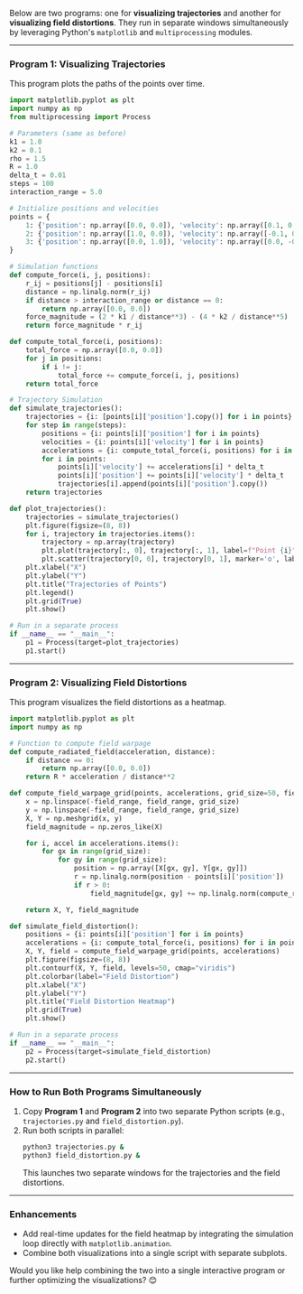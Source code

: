 Below are two programs: one for **visualizing trajectories** and another for **visualizing field distortions**. They run in separate windows simultaneously by leveraging Python's `matplotlib` and `multiprocessing` modules. 

---

### **Program 1: Visualizing Trajectories**

This program plots the paths of the points over time.

```python
import matplotlib.pyplot as plt
import numpy as np
from multiprocessing import Process

# Parameters (same as before)
k1 = 1.0
k2 = 0.1
rho = 1.5
R = 1.0
delta_t = 0.01
steps = 100
interaction_range = 5.0

# Initialize positions and velocities
points = {
    1: {'position': np.array([0.0, 0.0]), 'velocity': np.array([0.1, 0.2])},
    2: {'position': np.array([1.0, 0.0]), 'velocity': np.array([-0.1, 0.1])},
    3: {'position': np.array([0.0, 1.0]), 'velocity': np.array([0.0, -0.1])},
}

# Simulation functions
def compute_force(i, j, positions):
    r_ij = positions[j] - positions[i]
    distance = np.linalg.norm(r_ij)
    if distance > interaction_range or distance == 0:
        return np.array([0.0, 0.0])
    force_magnitude = (2 * k1 / distance**3) - (4 * k2 / distance**5)
    return force_magnitude * r_ij

def compute_total_force(i, positions):
    total_force = np.array([0.0, 0.0])
    for j in positions:
        if i != j:
            total_force += compute_force(i, j, positions)
    return total_force

# Trajectory Simulation
def simulate_trajectories():
    trajectories = {i: [points[i]['position'].copy()] for i in points}
    for step in range(steps):
        positions = {i: points[i]['position'] for i in points}
        velocities = {i: points[i]['velocity'] for i in points}
        accelerations = {i: compute_total_force(i, positions) for i in points}
        for i in points:
            points[i]['velocity'] += accelerations[i] * delta_t
            points[i]['position'] += points[i]['velocity'] * delta_t
            trajectories[i].append(points[i]['position'].copy())
    return trajectories

def plot_trajectories():
    trajectories = simulate_trajectories()
    plt.figure(figsize=(8, 8))
    for i, trajectory in trajectories.items():
        trajectory = np.array(trajectory)
        plt.plot(trajectory[:, 0], trajectory[:, 1], label=f"Point {i}")
        plt.scatter(trajectory[0, 0], trajectory[0, 1], marker='o', label=f"Start {i}")
    plt.xlabel("X")
    plt.ylabel("Y")
    plt.title("Trajectories of Points")
    plt.legend()
    plt.grid(True)
    plt.show()

# Run in a separate process
if __name__ == "__main__":
    p1 = Process(target=plot_trajectories)
    p1.start()
```

---

### **Program 2: Visualizing Field Distortions**

This program visualizes the field distortions as a heatmap.

```python
import matplotlib.pyplot as plt
import numpy as np

# Function to compute field warpage
def compute_radiated_field(acceleration, distance):
    if distance == 0:
        return np.array([0.0, 0.0])
    return R * acceleration / distance**2

def compute_field_warpage_grid(points, accelerations, grid_size=50, field_range=2.0):
    x = np.linspace(-field_range, field_range, grid_size)
    y = np.linspace(-field_range, field_range, grid_size)
    X, Y = np.meshgrid(x, y)
    field_magnitude = np.zeros_like(X)

    for i, accel in accelerations.items():
        for gx in range(grid_size):
            for gy in range(grid_size):
                position = np.array([X[gx, gy], Y[gx, gy]])
                r = np.linalg.norm(position - points[i]['position'])
                if r > 0:
                    field_magnitude[gx, gy] += np.linalg.norm(compute_radiated_field(accel, r))

    return X, Y, field_magnitude

def simulate_field_distortion():
    positions = {i: points[i]['position'] for i in points}
    accelerations = {i: compute_total_force(i, positions) for i in points}
    X, Y, field = compute_field_warpage_grid(points, accelerations)
    plt.figure(figsize=(8, 8))
    plt.contourf(X, Y, field, levels=50, cmap="viridis")
    plt.colorbar(label="Field Distortion")
    plt.xlabel("X")
    plt.ylabel("Y")
    plt.title("Field Distortion Heatmap")
    plt.grid(True)
    plt.show()

# Run in a separate process
if __name__ == "__main__":
    p2 = Process(target=simulate_field_distortion)
    p2.start()
```

---

### **How to Run Both Programs Simultaneously**

1. Copy **Program 1** and **Program 2** into two separate Python scripts (e.g., `trajectories.py` and `field_distortion.py`).
2. Run both scripts in parallel:
   ```bash
   python3 trajectories.py &
   python3 field_distortion.py &
   ```
   This launches two separate windows for the trajectories and the field distortions.

---

### **Enhancements**
- Add real-time updates for the field heatmap by integrating the simulation loop directly with `matplotlib.animation`.
- Combine both visualizations into a single script with separate subplots.

Would you like help combining the two into a single interactive program or further optimizing the visualizations? 😊

